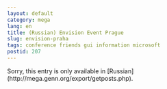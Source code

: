 ```yaml
---
layout: default
category: mega
lang: en
title: (Russian) Envision Event Prague
slug: envision-praha
tags: conference friends gui information microsoft 
postid: 207
---
```

<p>Sorry, this entry is only available in [Russian](http://mega.genn.org/export/getposts.php).</p>